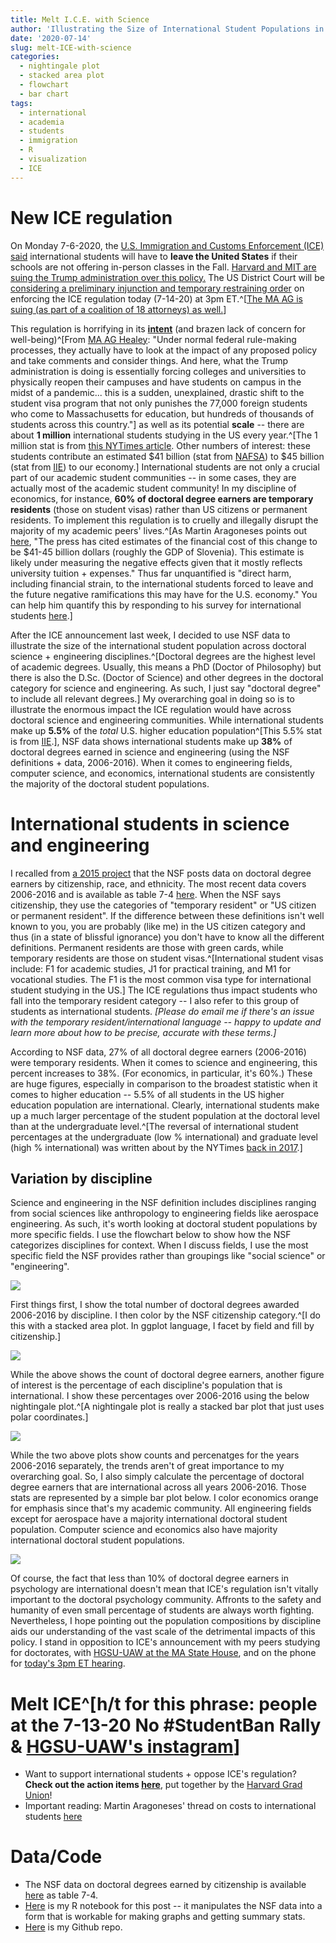 ```yaml
---
title: Melt I.C.E. with Science 
author: 'Illustrating the Size of International Student Populations in Science & Engineering'
date: '2020-07-14'
slug: melt-ICE-with-science
categories:
  - nightingale plot
  - stacked area plot
  - flowchart
  - bar chart
tags:
  - international
  - academia
  - students
  - immigration
  - R
  - visualization
  - ICE
---
```


# New ICE regulation

On Monday 7-6-2020, the [U.S. Immigration and Customs Enforcement (ICE) said](https://www.ice.gov/news/releases/sevp-modifies-temporary-exemptions-nonimmigrant-students-taking-online-courses-during) international students will have to **leave the United States** if their schools are not offering in-person classes in the Fall. [Harvard and MIT are suing the Trump administration over this policy.](https://news.harvard.edu/gazette/story/2020/07/higher-ed-leaders-back-harvard-mit-fight-against-ice-rules/) The US District Court will be [considering a preliminary injunction and temporary restraining order](https://www.bostonglobe.com/2020/07/10/metro/big-hearing-set-tuesday-harvard-mit-lawsuit-challenging-ice-rules-international-students/) on enforcing the ICE regulation today (7-14-20) at 3pm ET.^[[The MA AG is suing (as part of a coalition of 18 attorneys) as well.](https://www.mass.gov/news/massachusetts-ags-office-leads-multistate-lawsuit-seeking-nationwide-injunction-against-new)]

This regulation is horrifying in its [**intent**](https://www.nytimes.com/2020/07/07/us/student-visas-coronavirus.html) (and brazen lack of concern for well-being)^[From [MA AG Healey](https://www.npr.org/2020/07/08/889112795/massachusetts-attorney-general-on-new-ice-regulation-regarding-international-stu): "Under normal federal rule-making processes, they actually have to look at the impact of any proposed policy and take comments and consider things. And here, what the Trump administration is doing is essentially forcing colleges and universities to physically reopen their campuses and have students on campus in the midst of a pandemic... this is a sudden, unexplained, drastic shift to the student visa program that not only punishes the 77,000 foreign students who come to Massachusetts for education, but hundreds of thousands of students across this country."] as well as its potential **scale** -- there are about **1 million** international students studying in the US every year.^[The 1 million stat is from [this NYTimes article](https://www.nytimes.com/2020/07/10/us/f1-student-visa-lawsuit.html). Other numbers of interest: these students contribute an estimated $41 billion (stat from [NAFSA](https://www.nafsa.org/policy-and-advocacy/policy-resources/losing-talent-economic-and-foreign-policy-risk-america-cant-ignore)) to $45 billion (stat from [IIE](https://www.iie.org/Research-and-Insights/Open-Doors/Data/Economic-Impact-of-International-Students)) to our economy.] International students are not only a crucial part of our academic student communities -- in some cases, they are actually most of the academic student community! In my discipline of economics, for instance, **60% of doctoral degree earners are temporary residents** (those on student visas) rather than US citizens or permanent residents. To implement this regulation is to cruelly and illegally disrupt the majority of my academic peers' lives.^[As Martin Aragoneses points out [here](https://twitter.com/m_aragoneses/status/1282424586827595778), "The press has cited estimates of the financial cost of this change to be $41-45 billion dollars (roughly the GDP of Slovenia). This estimate is likely under measuring the negative effects given that it mostly reflects university tuition + expenses." Thus far unquantified is "direct harm, including financial strain, to the international students forced to leave and the future negative ramifications this may have for the U.S. economy." You can help him quantify this by responding to his survey for international students [here](https://t.co/QuwjOWjBF8?amp=1).] 

After the ICE announcement last week, I decided to use NSF data to illustrate the size of the international student population across doctoral science + engineering disciplines.^[Doctoral degrees are the highest level of academic degrees. Usually, this means a PhD (Doctor of Philosophy) but there is also the D.Sc. (Doctor of Science) and other degrees in the doctoral category for science and engineering. As such, I just say "doctoral degree" to include all relevant degrees.] My overarching goal in doing so is to illustrate the enormous impact the ICE regulation would have across doctoral science and engineering communities. While international students make up **5.5%** of the *total* U.S. higher education population^[This 5.5% stat is from [IIE](https://www.iie.org/Why-IIE/Announcements/2019/11/Number-of-International-Students-in-the-United-States-Hits-All-Time-High).], NSF data shows international students make up **38%** of doctoral degrees earned in science and engineering (using the NSF definitions + data, 2006-2016). When it comes to engineering fields, computer science, and economics, international students are consistently the majority of the doctoral student populations.

# International students in science and engineering

I recalled from [a 2015 project](https://thelittledataset.com/2015/12/31/thishttps://thelittledataset.com/2015/12/31/this-post-is-brought-to-you-by-the-national-science-foundation/-post-is-brought-to-you-by-the-national-science-foundation/)
that the NSF posts data on doctoral degree earners by citizenship, race, and ethnicity. The most recent data covers 2006-2016 and is available as table 7-4 [here](https://ncses.nsf.gov/pubs/nsf19304/data). When the NSF says citizenship, they use the categories of "temporary resident" or "US citizen or permanent resident". If the difference between these definitions isn't well known to you, you are probably (like me) in the US citizen category and thus (in a state of blissful ignorance) you don't have to know all the different definitions. Permanent residents are those with green cards, while temporary residents are those on student visas.^[International student visas include: F1 for academic studies, J1 for practical training, and M1 for vocational studies. The F1 is the most common visa type for international student studying in the US.] The ICE regulations thus impact students who fall into the temporary resident category -- I also refer to this group of students as international students. *[Please do email me if there's an issue with the temporary resident/international language -- happy to update and learn more about how to be precise, accurate with these terms.]* 

According to NSF data, 27% of all doctoral degree earners (2006-2016) were temporary residents. When it comes to science and engineering, this percent increases to 38%. (For economics, in particular, it's 60%.) These are huge figures, especially in comparison to the broadest statistic when it comes to higher education --  5.5% of all students in the US higher education population are international. Clearly, international students make up a much larger percentage of the student population at the doctoral level than at the undergraduate level.^[The reversal of international student percentages at the undergraduate (low % international) and graduate level (high % international) was written about by the NYTimes [back in 2017](https://www.nytimes.com/2017/11/03/education/edlife/american-graduate-student-stem.html).]

## Variation by discipline

Science and engineering in the NSF definition includes disciplines ranging from social sciences like anthropology to engineering fields like aerospace engineering. As such, it's worth looking at doctoral student populations by more specific fields. I use the flowchart below to show how the NSF categorizes disciplines for context. When I discuss fields, I use the most specific field the NSF provides rather than groupings like "social science" or "engineering".

![](/post/ice-phd_files/nsf_cat.png)

First things first, I show the total number of doctoral degrees awarded 2006-2016 by discipline. I then color by the NSF citizenship category.^[I do this with a stacked area plot. In ggplot language, I facet by field and fill by citizenship.]

![](/post/ice-phd_files/phd_count_by_citizenship.png)

While the above shows the count of doctoral degree earners, another figure of interest is the percentage of each discipline's population that is international. I show these percentages over 2006-2016 using the below nightingale plot.^[A nightingale plot is really a stacked bar plot that just uses polar coordinates.]

![](/post/ice-phd_files/phd_per_by_citizenship.png)

While the two above plots show counts and percenatges for the years 2006-2016 separately, the trends aren't of great importance to my overarching goal. So, I also simply calculate the percentage of doctoral degree earners that are international across all years 2006-2016. Those stats are represented by a simple bar plot below. I color economics orange for emphasis since that's my academic community. All engineering fields except for aerospace have a majority international doctoral student population. Computer science and economics also have majority international doctoral student populations.

![](/post/ice-phd_files/phd_per_temp.png)

Of course, the fact that less than 10% of doctoral degree earners in psychology are international doesn't mean that ICE's regulation isn't vitally important to the doctoral psychology community. Affronts to the safety and humanity of even small percentage of students are always worth fighting. Nevertheless, I hope pointing out the population compositions by discipline aids our understanding of the vast scale of the detrimental impacts of this policy. I stand in opposition to ICE's announcement with my peers studying for doctorates, with [HGSU-UAW at the MA State House](https://www.facebook.com/events/727054974760540/?acontext=%7B%22ref%22%3A%2229%22%2C%22ref_notif_type%22%3A%22plan_user_associated%22%2C%22action_history%22%3A%22null%22%7D&notif_id=1594602966382293&notif_t=plan_user_associated&ref=notif), and on the phone for [today's 3pm ET hearing](https://public.mad.uscourts.gov/seating-signup.html).

# Melt ICE^[h/t for this phrase: people at the 7-13-20 No #StudentBan Rally & [HGSU-UAW's instagram](https://www.instagram.com/hgsuuaw/?hl=en)]

- Want to support international students + oppose ICE's regulation? **Check out the action items [here](https://linktr.ee/hgsuuaw)**, put together by the [Harvard Grad Union](http://harvardgradunion.org/)!
- Important reading: Martin Aragoneses' thread on costs to international students [here](https://twitter.com/m_aragoneses/status/1282424586827595778)

# Data/Code

- The NSF data on doctoral degrees earned by citizenship is available [here](https://ncses.nsf.gov/pubs/nsf19304/data) as table 7-4.
- [Here](https://rpubs.com/apalbright/melt-ice-with-science) is my R notebook for this post -- it manipulates the NSF data into a form that is workable for making graphs and getting summary stats. 
- [Here](https://github.com/apalbright/melt-ice-with-science) is my Github repo.  
